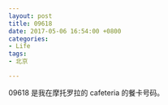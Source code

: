 ```yaml
---
layout: post
title: 09618
date: 2017-05-06 16:54:00 +0800
categories:
- Life
tags:
- 北京

---
```


09618 是我在摩托罗拉的 cafeteria 的餐卡号码。


